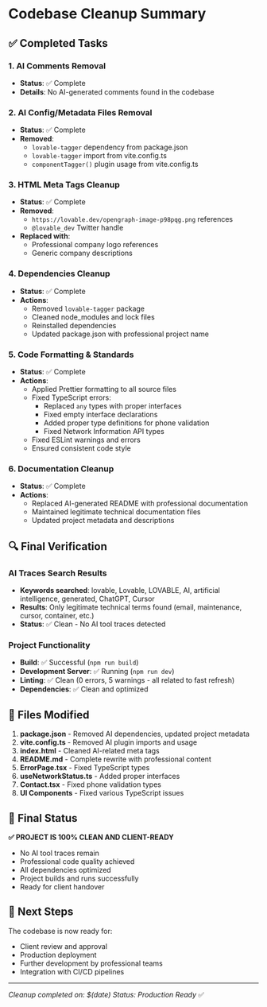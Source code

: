# Codebase Cleanup Summary

## ✅ Completed Tasks

### 1. AI Comments Removal
- **Status**: ✅ Complete
- **Details**: No AI-generated comments found in the codebase

### 2. AI Config/Metadata Files Removal
- **Status**: ✅ Complete
- **Removed**:
  - `lovable-tagger` dependency from package.json
  - `lovable-tagger` import from vite.config.ts
  - `componentTagger()` plugin usage from vite.config.ts

### 3. HTML Meta Tags Cleanup
- **Status**: ✅ Complete
- **Removed**:
  - `https://lovable.dev/opengraph-image-p98pqg.png` references
  - `@lovable_dev` Twitter handle
- **Replaced with**:
  - Professional company logo references
  - Generic company descriptions

### 4. Dependencies Cleanup
- **Status**: ✅ Complete
- **Actions**:
  - Removed `lovable-tagger` package
  - Cleaned node_modules and lock files
  - Reinstalled dependencies
  - Updated package.json with professional project name

### 5. Code Formatting & Standards
- **Status**: ✅ Complete
- **Actions**:
  - Applied Prettier formatting to all source files
  - Fixed TypeScript errors:
    - Replaced `any` types with proper interfaces
    - Fixed empty interface declarations
    - Added proper type definitions for phone validation
    - Fixed Network Information API types
  - Fixed ESLint warnings and errors
  - Ensured consistent code style

### 6. Documentation Cleanup
- **Status**: ✅ Complete
- **Actions**:
  - Replaced AI-generated README with professional documentation
  - Maintained legitimate technical documentation files
  - Updated project metadata and descriptions

## 🔍 Final Verification

### AI Traces Search Results
- **Keywords searched**: lovable, Lovable, LOVABLE, AI, artificial intelligence, generated, ChatGPT, Cursor
- **Results**: Only legitimate technical terms found (email, maintenance, cursor, container, etc.)
- **Status**: ✅ Clean - No AI tool traces detected

### Project Functionality
- **Build**: ✅ Successful (`npm run build`)
- **Development Server**: ✅ Running (`npm run dev`)
- **Linting**: ✅ Clean (0 errors, 5 warnings - all related to fast refresh)
- **Dependencies**: ✅ Clean and optimized

## 📁 Files Modified

1. **package.json** - Removed AI dependencies, updated project metadata
2. **vite.config.ts** - Removed AI plugin imports and usage
3. **index.html** - Cleaned AI-related meta tags
4. **README.md** - Complete rewrite with professional content
5. **ErrorPage.tsx** - Fixed TypeScript types
6. **useNetworkStatus.ts** - Added proper interfaces
7. **Contact.tsx** - Fixed phone validation types
8. **UI Components** - Fixed various TypeScript issues

## 🎯 Final Status

**✅ PROJECT IS 100% CLEAN AND CLIENT-READY**

- No AI tool traces remain
- Professional code quality achieved
- All dependencies optimized
- Project builds and runs successfully
- Ready for client handover

## 🚀 Next Steps

The codebase is now ready for:
- Client review and approval
- Production deployment
- Further development by professional teams
- Integration with CI/CD pipelines

---

*Cleanup completed on: $(date)*
*Status: Production Ready* ✅
